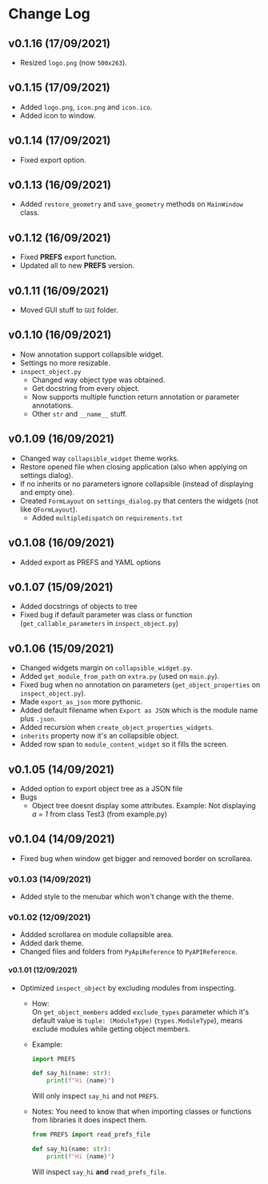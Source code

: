 # Change Log

## v0.1.16 (17/09/2021)
- Resized `logo.png` (now `500x263`).

## v0.1.15 (17/09/2021)
- Added `logo.png`, `icon.png` and `icon.ico`.
- Added icon to window.

## v0.1.14 (17/09/2021)
- Fixed export option.

## v0.1.13 (16/09/2021)
- Added `restore_geometry` and `save_geometry` methods on `MainWindow` class.

## v0.1.12 (16/09/2021)
- Fixed **PREFS** export function.
- Updated all to new **PREFS** version.

## v0.1.11 (16/09/2021)
- Moved GUI stuff to `GUI` folder.

## v0.1.10 (16/09/2021)
- Now annotation support collapsible widget.
- Settings no more resizable.
- `inspect_object.py`
	- Changed way object type was obtained.
	- Get docstring from every object.
	- Now supports multiple function return annotation or parameter annotations.
	- Other `str` and `__name__` stuff.

## v0.1.09 (16/09/2021)
- Changed way `collapsible_widget` theme works.
- Restore opened file when closing application (also when applying on settings dialog).
- If no inherits or no parameters ignore collapsible (instead of displaying and empty one).
- Created `FormLayout` on `settings_dialog.py` that centers the widgets (not like `QFormLayout`).
	- Added `multipledispatch` on `requirements.txt`

## v0.1.08 (16/09/2021)
- Added export as PREFS and YAML options

## v0.1.07 (15/09/2021)
- Added docstrings of objects to tree 
- Fixed bug if default parameter was class or function (`get_callable_parameters` in `inspect_object.py`)

## v0.1.06 (15/09/2021)
- Changed widgets margin on `collapsible_widget.py`.
- Added `get_module_from_path` on `extra.py` (used on `main.py`).
- Fixed bug when no annotation on parameters (`get_object_properties` on `inspect_object.py`).
- Made `export_as_json` more pythonic.
- Added default filename when `Export as JSON` which is the module name plus `.json`.
- Added recursion when `create_object_properties_widgets`.
- `inherits` property now it's an collapsible object.
- Added row span to `module_content_widget` so it fills the screen.

## v0.1.05 (14/09/2021)
- Added option to export object tree as a JSON file   
- Bugs
  - Object tree doesnt display some attributes. Example: Not displaying *a = 1* from class Test3 (from example.py)
## v0.1.04 (14/09/2021)
- Fixed bug when window get bigger and removed border on scrollarea.

### v0.1.03 (14/09/2021)
- Added style to the menubar which won't change with the theme.

### v0.1.02 (12/09/2021)
- Addded scrollarea on module collapsible area.
- Added dark theme.
- Changed files and folders from `PyApiReference` to `PyAPIReference`.

#### v0.1.01 (12/09/2021)
- Optimized `inspect_object` by excluding modules from inspecting.
	- How:  
		On `get_object_members` added `exclude_types` parameter which it's default value is `tuple: (ModuleType)` (`types.ModuleType`), means exclude modules while getting object members.

	- Example:
		```py
		import PREFS

		def say_hi(name: str):
			print(f"Hi {name}")
		```
		Will only inspect `say_hi` and not `PREFS`.

	- Notes:
		You need to know that when importing classes or functions from libraries it does inspect them.
		```py
		from PREFS import read_prefs_file

		def say_hi(name: str):
			print(f"Hi {name}")
		```
		Will inspect `say_hi` **and** `read_prefs_file`.